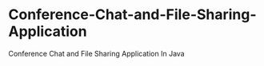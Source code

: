 # Conference-Chat-and-File-Sharing-Application
Conference Chat and File Sharing Application In Java
